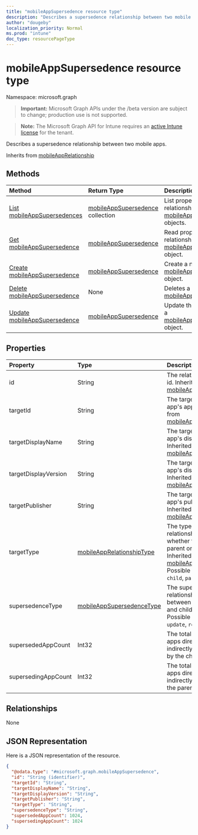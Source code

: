```yaml
---
title: "mobileAppSupersedence resource type"
description: "Describes a supersedence relationship between two mobile apps."
author: "dougeby"
localization_priority: Normal
ms.prod: "intune"
doc_type: resourcePageType
---
```


# mobileAppSupersedence resource type

Namespace: microsoft.graph

> **Important:** Microsoft Graph APIs under the /beta version are subject to change; production use is not supported.

> **Note:** The Microsoft Graph API for Intune requires an [active Intune license](https://go.microsoft.com/fwlink/?linkid=839381) for the tenant.

Describes a supersedence relationship between two mobile apps.


Inherits from [mobileAppRelationship](../resources/intune-apps-mobileapprelationship.md)

## Methods
|Method|Return Type|Description|
|:---|:---|:---|
|[List mobileAppSupersedences](../api/intune-apps-mobileappsupersedence-list.md)|[mobileAppSupersedence](../resources/intune-apps-mobileappsupersedence.md) collection|List properties and relationships of the [mobileAppSupersedence](../resources/intune-apps-mobileappsupersedence.md) objects.|
|[Get mobileAppSupersedence](../api/intune-apps-mobileappsupersedence-get.md)|[mobileAppSupersedence](../resources/intune-apps-mobileappsupersedence.md)|Read properties and relationships of the [mobileAppSupersedence](../resources/intune-apps-mobileappsupersedence.md) object.|
|[Create mobileAppSupersedence](../api/intune-apps-mobileappsupersedence-create.md)|[mobileAppSupersedence](../resources/intune-apps-mobileappsupersedence.md)|Create a new [mobileAppSupersedence](../resources/intune-apps-mobileappsupersedence.md) object.|
|[Delete mobileAppSupersedence](../api/intune-apps-mobileappsupersedence-delete.md)|None|Deletes a [mobileAppSupersedence](../resources/intune-apps-mobileappsupersedence.md).|
|[Update mobileAppSupersedence](../api/intune-apps-mobileappsupersedence-update.md)|[mobileAppSupersedence](../resources/intune-apps-mobileappsupersedence.md)|Update the properties of a [mobileAppSupersedence](../resources/intune-apps-mobileappsupersedence.md) object.|

## Properties
|Property|Type|Description|
|:---|:---|:---|
|id|String|The relationship entity id. Inherited from [mobileAppRelationship](../resources/intune-apps-mobileapprelationship.md)|
|targetId|String|The target mobile app's app id. Inherited from [mobileAppRelationship](../resources/intune-apps-mobileapprelationship.md)|
|targetDisplayName|String|The target mobile app's display name. Inherited from [mobileAppRelationship](../resources/intune-apps-mobileapprelationship.md)|
|targetDisplayVersion|String|The target mobile app's display version. Inherited from [mobileAppRelationship](../resources/intune-apps-mobileapprelationship.md)|
|targetPublisher|String|The target mobile app's publisher. Inherited from [mobileAppRelationship](../resources/intune-apps-mobileapprelationship.md)|
|targetType|[mobileAppRelationshipType](../resources/intune-apps-mobileapprelationshiptype.md)|The type of relationship indicating whether the target is a parent or child. Inherited from [mobileAppRelationship](../resources/intune-apps-mobileapprelationship.md). Possible values are: `child`, `parent`.|
|supersedenceType|[mobileAppSupersedenceType](../resources/intune-apps-mobileappsupersedencetype.md)|The supersedence relationship type between the parent and child apps. Possible values are: `update`, `replace`.|
|supersededAppCount|Int32|The total number of apps directly or indirectly superseded by the child app.|
|supersedingAppCount|Int32|The total number of apps directly or indirectly superseding the parent app.|

## Relationships
None

## JSON Representation
Here is a JSON representation of the resource.
<!-- {
  "blockType": "resource",
  "keyProperty": "id",
  "@odata.type": "microsoft.graph.mobileAppSupersedence"
}
-->
``` json
{
  "@odata.type": "#microsoft.graph.mobileAppSupersedence",
  "id": "String (identifier)",
  "targetId": "String",
  "targetDisplayName": "String",
  "targetDisplayVersion": "String",
  "targetPublisher": "String",
  "targetType": "String",
  "supersedenceType": "String",
  "supersededAppCount": 1024,
  "supersedingAppCount": 1024
}
```





